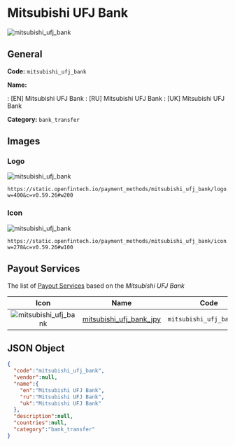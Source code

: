 
# Mitsubishi UFJ Bank 
![mitsubishi_ufj_bank](https://static.openfintech.io/payment_methods/mitsubishi_ufj_bank/logo.svg?w=400&c=v0.59.26#w200)  

## General 
**Code:** `mitsubishi_ufj_bank` 
 
**Name:** 
 
:	[EN] Mitsubishi UFJ Bank 
:	[RU] Mitsubishi UFJ Bank 
:	[UK] Mitsubishi UFJ Bank 
 
**Category:** `bank_transfer` 
 

## Images 

### Logo 
![mitsubishi_ufj_bank](https://static.openfintech.io/payment_methods/mitsubishi_ufj_bank/logo.svg?w=400&c=v0.59.26#w200)  

```
https://static.openfintech.io/payment_methods/mitsubishi_ufj_bank/logo.svg?w=400&c=v0.59.26#w200
```  

### Icon 
![mitsubishi_ufj_bank](https://static.openfintech.io/payment_methods/mitsubishi_ufj_bank/icon.svg?w=278&c=v0.59.26#w100)  

```
https://static.openfintech.io/payment_methods/mitsubishi_ufj_bank/icon.svg?w=278&c=v0.59.26#w100
```  

## Payout Services 
 
The list of [Payout Services](/payout-services/) based on the _Mitsubishi UFJ Bank_ 

|Icon|Name|Code| 
|:---:|:---:|:---:| 
|![mitsubishi_ufj_bank](https://static.openfintech.io/payout_methods/mitsubishi_ufj_bank/icon.svg?w=278&c=v0.59.26#w40) |[mitsubishi_ufj_bank_jpy](/payout-services/mitsubishi_ufj_bank_jpy/)|`mitsubishi_ufj_bank_jpy`| 
 

## JSON Object 

```json
{
  "code":"mitsubishi_ufj_bank",
  "vendor":null,
  "name":{
    "en":"Mitsubishi UFJ Bank",
    "ru":"Mitsubishi UFJ Bank",
    "uk":"Mitsubishi UFJ Bank"
  },
  "description":null,
  "countries":null,
  "category":"bank_transfer"
}
```  
